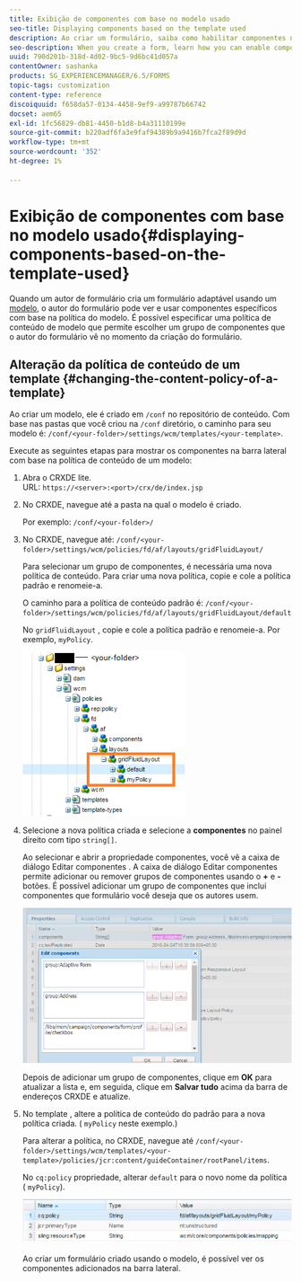 ```yaml
---
title: Exibição de componentes com base no modelo usado
seo-title: Displaying components based on the template used
description: Ao criar um formulário, saiba como habilitar componentes na barra lateral com base no modelo selecionado.
seo-description: When you create a form, learn how you can enable components in the sidebar based on the template selected.
uuid: 790d201b-318d-4d02-9bc5-9d6bc41d057a
contentOwner: sashanka
products: SG_EXPERIENCEMANAGER/6.5/FORMS
topic-tags: customization
content-type: reference
discoiquuid: f658da57-0134-4458-9ef9-a99787b66742
docset: aem65
exl-id: 1fc56829-db81-4450-b1d8-b4a31110199e
source-git-commit: b220adf6fa3e9faf94389b9a9416b7fca2f89d9d
workflow-type: tm+mt
source-wordcount: '352'
ht-degree: 1%

---
```


# Exibição de componentes com base no modelo usado{#displaying-components-based-on-the-template-used}

Quando um autor de formulário cria um formulário adaptável usando um [modelo](../../forms/using/template-editor.md), o autor do formulário pode ver e usar componentes específicos com base na política do modelo. É possível especificar uma política de conteúdo de modelo que permite escolher um grupo de componentes que o autor do formulário vê no momento da criação do formulário.

## Alteração da política de conteúdo de um template {#changing-the-content-policy-of-a-template}

Ao criar um modelo, ele é criado em `/conf` no repositório de conteúdo. Com base nas pastas que você criou na `/conf` diretório, o caminho para seu modelo é: `/conf/<your-folder>/settings/wcm/templates/<your-template>`.

Execute as seguintes etapas para mostrar os componentes na barra lateral com base na política de conteúdo de um modelo:

1. Abra o CRXDE lite.\
   URL: `https://<server>:<port>/crx/de/index.jsp`
1. No CRXDE, navegue até a pasta na qual o modelo é criado.

   Por exemplo: `/conf/<your-folder>/`

1. No CRXDE, navegue até: `/conf/<your-folder>/settings/wcm/policies/fd/af/layouts/gridFluidLayout/`

   Para selecionar um grupo de componentes, é necessária uma nova política de conteúdo. Para criar uma nova política, copie e cole a política padrão e renomeie-a.

   O caminho para a política de conteúdo padrão é: `/conf/<your-folder>/settings/wcm/policies/fd/af/layouts/gridFluidLayout/default`

   No `gridFluidLayout` , copie e cole a política padrão e renomeie-a. Por exemplo, `myPolicy`.

   ![Copiando políticas padrão](assets/crx-default1.png)

1. Selecione a nova política criada e selecione a **componentes** no painel direito com tipo `string[]`.

   Ao selecionar e abrir a propriedade componentes, você vê a caixa de diálogo Editar componentes . A caixa de diálogo Editar componentes permite adicionar ou remover grupos de componentes usando o **+** e **-** botões. É possível adicionar um grupo de componentes que inclui componentes que formulário você deseja que os autores usem.

   ![Adicionar ou remover componentes na política](assets/add-components-list1.png)

   Depois de adicionar um grupo de componentes, clique em **OK** para atualizar a lista e, em seguida, clique em **Salvar tudo** acima da barra de endereços CRXDE e atualize.

1. No template , altere a política de conteúdo do padrão para a nova política criada. ( `myPolicy` neste exemplo.)

   Para alterar a política, no CRXDE, navegue até `/conf/<your-folder>/settings/wcm/templates/<your-template>/policies/jcr:content/guideContainer/rootPanel/items`.

   No `cq:policy` propriedade, alterar `default` para o novo nome da política ( `myPolicy`).

   ![Política de conteúdo do modelo atualizada](assets/updated-policy.png)

   Ao criar um formulário criado usando o modelo, é possível ver os componentes adicionados na barra lateral.
